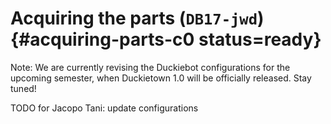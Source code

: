 # Acquiring the parts (`DB17-jwd`) {#acquiring-parts-c0 status=ready}

Note: We are currently revising the Duckiebot configurations for the upcoming semester, when Duckietown 1.0 will be officially released. Stay tuned!

TODO for Jacopo Tani: update configurations
